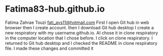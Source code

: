 # Fatima83-hub.github.io
Fatima Zahrae Touzi
fati_avs11@hotmail.com
First I open Git hub in web browser then I create account. then I download Git hub desktop
I create a new respiratory with my username.github.io. 
AI chose it in clone respiratory in the computer location that I chose before.
I click on clone respiratory. 
I returned to Git hub desktop and I checked the README in clone respiratory file.
I made these changes and committed it
